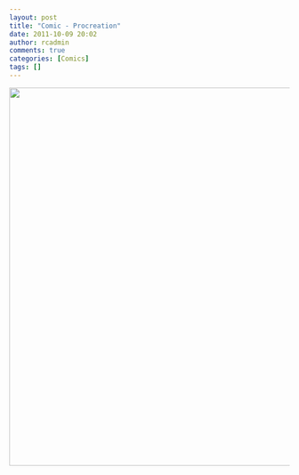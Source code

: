 ```yaml
---
layout: post
title: "Comic - Procreation"
date: 2011-10-09 20:02
author: rcadmin
comments: true
categories: [Comics]
tags: []
---
```

<a href="http://bitsmack.com/wp/2011/10/09/comic-procreation/ "><img src="http://dl.bitsmack.com/uploads/2011/10/20111009.jpg" alt="" title="I know you are more into in Marvel but I don't think they make Kitty Pryde onesies." width="680" height="680" class="alignnone size-full wp-image-2293" /></a>
